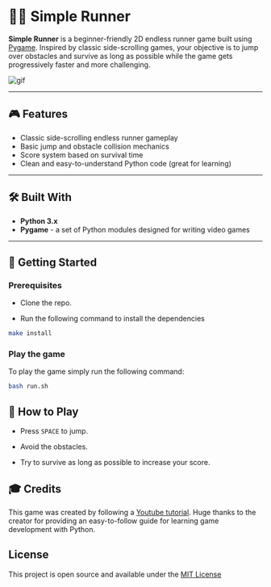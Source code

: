 # 🏃‍♂️ Simple Runner

**Simple Runner** is a beginner-friendly 2D endless runner game built using [Pygame](https://www.pygame.org/docs/). Inspired by classic side-scrolling games, your objective is to jump over obstacles and survive as long as possible while the game gets progressively faster and more challenging.

![gif](https://imgur.com/a/WNf2SrW)

---

## 🎮 Features

- Classic side-scrolling endless runner gameplay
- Basic jump and obstacle collision mechanics
- Score system based on survival time
- Clean and easy-to-understand Python code (great for learning)

---

## 🛠️ Built With

- **Python 3.x**
- **Pygame** - a set of Python modules designed for writing video games

---

## 🚀 Getting Started

### Prerequisites

- Clone the repo.

- Run the following command to install the dependencies
```bash
make install
```

### Play the game

To play the game simply run the following command:

```bash
bash run.sh
```


## 🧠 How to Play
- Press `SPACE` to jump.

- Avoid the obstacles.

- Try to survive as long as possible to increase your score.

## 🎓 Credits
This game was created by following a [Youtube tutorial](https://www.youtube.com/watch?v=AY9MnQ4x3zk&t=306s). Huge thanks to the creator for providing an easy-to-follow guide for learning game development with Python.

## License
This project is open source and available under the [MIT License](LICENSE)